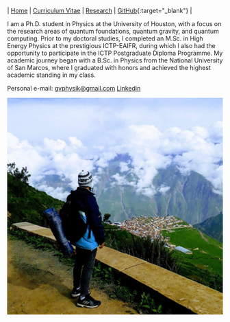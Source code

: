 | [Home](/index.md) | [Curriculum Vitae](/CurriculumVitae.md) | [Research](/Research.md) | [GitHub](https://github.com/gcvaldivia){:target="_blank"} |

I am a Ph.D. student in Physics at the University of Houston, with a focus on the research areas of quantum foundations, quantum gravity, and quantum computing. Prior to my doctoral studies, I completed an M.Sc. in High Energy Physics at the prestigious ICTP-EAIFR, during which I also had the opportunity to participate in the ICTP Postgraduate Diploma Programme. My academic journey began with a B.Sc. in Physics from the National University of San Marcos, where I graduated with honors and achieved the highest academic standing in my class.

Personal e-mail:  gvphysik@gmail.com
[Linkedin](https://www.linkedin.com/in/gvmphysics/)

![Gustavo](/Gustavo.JPG)
